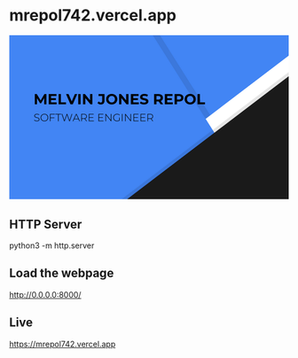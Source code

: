 # mrepol742.vercel.app

<a href="https://mrepol742.vercel.app">
<img src="https://github.com/mrepol742/mrepol742.vercel.app/blob/master/mrepol742.png?raw=true" alt="Melvin Jones Repol" />
  </a>

 
  ## HTTP Server
  python3 -m http.server
  
  ## Load the webpage
  http://0.0.0.0:8000/
  
  ## Live
  https://mrepol742.vercel.app
